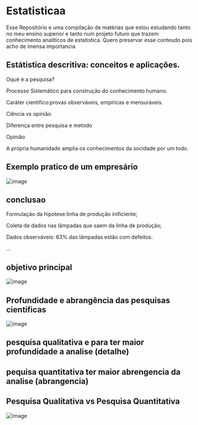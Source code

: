 # Estatisticaa
Esse Repositório e uma compilação de matérias que estou estudando tanto no meu ensino superior e tanto num projeto futuro que trazem conhecimento analiticos de estatistica. Quero preservar esse conteudo pois acho de imensa importancia


Estátistica descritiva: conceitos e aplicações.
---
Oqué é a pesquisa? 

Processo Sistemático para construção do conhecimento humano.

Caráter científico:provas observáveis, empíricas e mensuráveis.

Ciência vs opinião.




Diferença entre pesquisa e metodo



Opinião


A própria humanidade amplia os conhecimentos da socidade por um todo.

Exemplo pratico de um empresário 
---
![image](https://github.com/leandroyoo/Estatisticaa/assets/94478634/c8d47168-23aa-491f-980e-a2ec12edf1f8)


conclusao
---
  Formulação da hipotese:linha de produção inificiente;

  Coleta de dados nas lâmpadas que saem da linha de produção;

  Dados observáveis: 63% das lâmpadas estão com defeitos.



...


objetivo principal 
----
![image](https://github.com/leandroyoo/Estatisticaa/assets/94478634/62b992b2-f8e9-4cab-8f66-e735d481d4b2)



Profundidade e abrangência das pesquisas cientificas
---

![image](https://github.com/leandroyoo/Estatisticaa/assets/94478634/1a9f642c-fa18-46e6-ad3f-87b124305b7d)





pesquisa qualitativa e para ter maior profundidade a analise (detalhe)
---

pequisa quantitativa ter maior  abrengencia da analise (abrangencia)
---







Pesquisa Qualitativa vs Pesquisa Quantitativa
---

![image](https://github.com/leandroyoo/Estatisticaa/assets/94478634/8950f32e-7beb-426a-a3f2-9d00b2e8c2ec)



